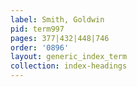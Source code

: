 ```yaml
---
label: Smith, Goldwin
pid: term997
pages: 377|432|448|746
order: '0896'
layout: generic_index_term
collection: index-headings
---
```


